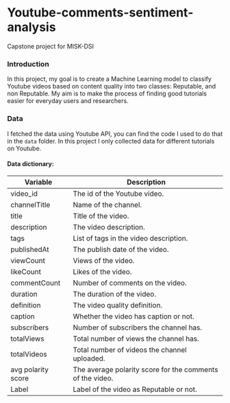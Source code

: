 # Youtube-comments-sentiment-analysis
Capstone project for MISK-DSI 

### Introduction
In this project, my goal is to create a Machine Learning model to classify Youtube videos based on content quality into two classes: Reputable, and non Reputable. My aim is to make the process of finding good tutorials easier for everyday users and researchers.

### Data
I fetched the data using Youtube API, you can find the code I used to do that in the ```data``` folder. In this project I only collected data for different tutorials on Youtube.

#### Data dictionary:

| Variable      | Description |
| ----------- | ----------- |
| video_id    | The id of the Youtube video.       |
| channelTitle   | Name of the channel.       |
| title  | Title of the video.        |
| description   | The video description.        |
| tags   | List of tags in the video description.        |
| publishedAt   | The publish date of the video.         |
| viewCount   | Views of the video.       |
| likeCount   | Likes of the video.        |
| commentCount   | Number of comments on the video.      |
| duration   | The duration of the video.        |
| definition   | The video quality definition.       |
| caption   | Whether the video has caption or not.       |
| subscribers   | Number of subscribers the channel has.      |
| totalViews   | Total number of views the channel has.      |
| totalVideos   | Total number of videos the channel uploaded.      |
| avg polarity score   | The average polarity score for the comments of the video.      |
| Label   | Label of the video as Reputable or not.      |
